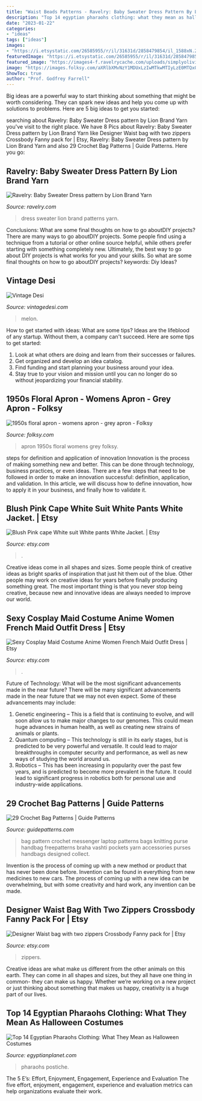 ```yaml
---
title: "Waist Beads Patterns - Ravelry: Baby Sweater Dress Pattern By Lion Brand Yarn"
description: "Top 14 egyptian pharaohs clothing: what they mean as halloween costumes"
date: "2023-01-22"
categories:
- "ideas"
tags: ["ideas"]
images:
- "https://i.etsystatic.com/26585955/r/il/31631d/2858479854/il_1588xN.2858479854_22wp.jpg"
featuredImage: "https://i.etsystatic.com/26585955/r/il/31631d/2858479854/il_1588xN.2858479854_22wp.jpg"
featured_image: "https://images4-f.ravelrycache.com/uploads/simplyolivia/55503750/baby_sweater_dress_small2.jpg"
image: "https://images.folksy.com/aXRlbXMvNzY1MDUxLzIwMTkwMTIyLzE0MTQxODgzNDI-Q-N/main/7230493-1950s-floral-apron-womens-apron-grey-apron-vintage-style-apron-apron--0"
ShowToc: true
author: "Prof. Godfrey Farrell"
---
```



Big ideas are a powerful way to start thinking about something that might be worth considering. They can spark new ideas and help you come up with solutions to problems. Here are 5 big ideas to get you started: 

	

		
searching about Ravelry: Baby Sweater Dress pattern by Lion Brand Yarn you've visit to the right place. We have 8 Pics about Ravelry: Baby Sweater Dress pattern by Lion Brand Yarn like Designer Waist bag with two zippers Crossbody Fanny pack for | Etsy, Ravelry: Baby Sweater Dress pattern by Lion Brand Yarn and also 29 Crochet Bag Patterns | Guide Patterns. Here you go:
		
    
## Ravelry: Baby Sweater Dress Pattern By Lion Brand Yarn

<img loading=lazy src="https://images4-f.ravelrycache.com/uploads/simplyolivia/55503750/baby_sweater_dress_small2.jpg" onerror="this.onerror=null;this.src='https://tse1.mm.bing.net/th?id=OIP.hAGkQFCPQtCfMcKjI8lyDgDgEs&amp;pid=15.1';" alt="Ravelry: Baby Sweater Dress pattern by Lion Brand Yarn">

_Source: ravelry.com_

>dress sweater lion brand patterns yarn. 

	

Conclusions: What are some final thoughts on how to go aboutDIY projects?
There are many ways to go aboutDIY projects. Some people find using a technique from a tutorial or other online source helpful, while others prefer starting with something completely new. Ultimately, the best way to go about DIY projects is what works for you and your skills. So what are some final thoughts on how to go aboutDIY projects? keywords: Diy Ideas?

    
## Vintage Desi

<img loading=lazy src="https://cdn.shopify.com/s/files/1/0214/1366/products/L.A.S.115_OPTION_1_medium.JPG?v=1571267516" onerror="this.onerror=null;this.src='https://tse4.mm.bing.net/th?id=OIP.5czb9bxrFMhDPYv7nA7WpAAAAA&amp;pid=15.1';" alt="Vintage Desi">

_Source: vintagedesi.com_

>melon. 

	

How to get started with ideas: What are some tips?
Ideas are the lifeblood of any startup. Without them, a company can't succeed. Here are some tips to get started:
1. Look at what others are doing and learn from their successes or failures.
2. Get organized and develop an idea catalog. 
3. Find funding and start planning your business around your idea.  
4. Stay true to your vision and mission until you can no longer do so without jeopardizing your financial stability.

    
## 1950s Floral Apron - Womens Apron - Grey Apron - Folksy

<img loading=lazy src="https://images.folksy.com/aXRlbXMvNzY1MDUxLzIwMTkwMTIyLzE0MTQxODgzNDI-Q-N/main/7230493-1950s-floral-apron-womens-apron-grey-apron-vintage-style-apron-apron--0" onerror="this.onerror=null;this.src='https://tse3.mm.bing.net/th?id=OIP.t0YETAsYszhIp7zCsL0nCwHaJ3&amp;pid=15.1';" alt="1950s floral apron - womens apron - grey apron - Folksy">

_Source: folksy.com_

>apron 1950s floral womens grey folksy. 

	

steps for definition and application of innovation
Innovation is the process of making something new and better. This can be done through technology, business practices, or even ideas. There are a few steps that need to be followed in order to make an innovation successful: definition, application, and validation. In this article, we will discuss how to define innovation, how to apply it in your business, and finally how to validate it.

    
## Blush Pink Cape White Suit White Pants White Jacket. | Etsy

<img loading=lazy src="https://i.etsystatic.com/10774974/r/il/9f2477/1012789455/il_1588xN.1012789455_985p.jpg" onerror="this.onerror=null;this.src='https://tse4.mm.bing.net/th?id=OIP.c0JtUsdzao-6GYWY2RvldAHaLV&amp;pid=15.1';" alt="Blush Pink cape White suit White pants White Jacket. | Etsy">

_Source: etsy.com_

>. 

	

Creative ideas come in all shapes and sizes. Some people think of creative ideas as bright sparks of inspiration that just hit them out of the blue. Other people may work on creative ideas for years before finally producing something great. The most important thing is that you never stop being creative, because new and innovative ideas are always needed to improve our world.

    
## Sexy Cosplay Maid Costume Anime Women French Maid Outfit Dress | Etsy

<img loading=lazy src="https://i.etsystatic.com/26585955/r/il/31631d/2858479854/il_1588xN.2858479854_22wp.jpg" onerror="this.onerror=null;this.src='https://tse3.mm.bing.net/th?id=OIP.G9T2dIjrO6Ssjtd1lz2YDgHaIY&amp;pid=15.1';" alt="Sexy Cosplay Maid Costume Anime Women French Maid Outfit Dress | Etsy">

_Source: etsy.com_

>. 

	

Future of Technology: What will be the most significant advancements made in the near future?
There will be many significant advancements made in the near future that we may not even expect. Some of these advancements may include: 
1. Genetic engineering – This is a field that is continuing to evolve, and will soon allow us to make major changes to our genomes. This could mean huge advances in human health, as well as creating new strains of animals or plants. 
2. Quantum computing – This technology is still in its early stages, but is predicted to be very powerful and versatile. It could lead to major breakthroughs in computer security and performance, as well as new ways of studying the world around us. 
3. Robotics – This has been increasing in popularity over the past few years, and is predicted to become more prevalent in the future. It could lead to significant progress in robotics both for personal use and industry-wide applications. 

    
## 29 Crochet Bag Patterns | Guide Patterns

<img loading=lazy src="http://www.guidepatterns.com/wp-content/uploads/2014/12/Crochet-Bag-Free-Pattern.jpg" onerror="this.onerror=null;this.src='https://tse1.mm.bing.net/th?id=OIP.Xbr3WzovnhEH2-iuTe3vtQHaJ3&amp;pid=15.1';" alt="29 Crochet Bag Patterns | Guide Patterns">

_Source: guidepatterns.com_

>bag pattern crochet messenger laptop patterns bags knitting purse handbag freepatterns braha vashti pockets yarn accessories purses handbags designed collect. 

	

Invention is the process of coming up with a new method or product that has never been done before. Invention can be found in everything from new medicines to new cars. The process of coming up with a new idea can be overwhelming, but with some creativity and hard work, any invention can be made.

    
## Designer Waist Bag With Two Zippers Crossbody Fanny Pack For | Etsy

<img loading=lazy src="https://i.etsystatic.com/11322864/r/il/a1d74c/2225148804/il_fullxfull.2225148804_23xm.jpg" onerror="this.onerror=null;this.src='https://tse2.mm.bing.net/th?id=OIP.dBtTP78YtGNQ0ishZMy3TQHaHa&amp;pid=15.1';" alt="Designer Waist bag with two zippers Crossbody Fanny pack for | Etsy">

_Source: etsy.com_

>zippers. 

	

Creative ideas are what make us different from the other animals on this earth. They can come in all shapes and sizes, but they all have one thing in common- they can make us happy. Whether we’re working on a new project or just thinking about something that makes us happy, creativity is a huge part of our lives.

    
## Top 14 Egyptian Pharaohs Clothing: What They Mean As Halloween Costumes

<img loading=lazy src="https://egyptianplanet.com/wp-content/uploads/2019/10/shutterstock_1171939816-768x511.jpg" onerror="this.onerror=null;this.src='https://tse3.mm.bing.net/th?id=OIP.ytL6P0O71_LGrM4DsaLXKgHaE7&amp;pid=15.1';" alt="Top 14 Egyptian Pharaohs Clothing: What They Mean as Halloween Costumes">

_Source: egyptianplanet.com_

>pharaohs postiche. 

	

The 5 E’s: Effort, Enjoyment, Engagement, Experience and Evaluation
The five effort, enjoyment, engagement, experience and evaluation metrics can help organizations evaluate their work.

